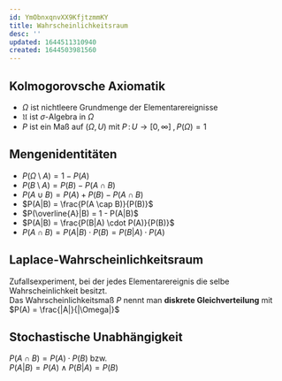 ```yaml
---
id: YmObnxqnvXX9KfjtzmmKY
title: Wahrscheinlichkeitsraum
desc: ''
updated: 1644511310940
created: 1644503981560
---
```


## Kolmogorovsche Axiomatik
-  $\Omega$ ist nichtleere Grundmenge der Elementarereignisse
- $\mathfrak{U}$ ist $\sigma$-Algebra in $\Omega$
- $P$ ist ein Maß auf $(\Omega, U)$ mit $P \,:\, U \to [0,\infty]\;, P(\Omega) = 1$

## Mengenidentitäten

- $P(\Omega \setminus A) = 1 - P(A)$
- $P(B \setminus A) = P(B) - P(A \cap B)$
- $P(A \cup B) = P(A) + P(B) - P(A \cap B)$
- $P(A|B) = \frac{P(A \cap B)}{P(B)}$
- $P(\overline{A}|B) = 1 - P(A|B)$
- $P(A|B) = \frac{P(B|A) \cdot P(A)}{P(B)}$
- $P(A \cap B) = P(A|B) \cdot P(B) = P(B|A) \cdot P(A)$

## Laplace-Wahrscheinlichkeitsraum
Zufallsexperiment, bei der jedes Elementarereignis die selbe Wahrscheinlichkeit besitzt.  
Das Wahrscheinlichkeitsmaß $P$ nennt man **diskrete Gleichverteilung** mit  
$P(A) = \frac{|A|}{|\Omega|}$

## Stochastische Unabhängigkeit
$P(A \cap B) = P(A) \cdot P(B)$ bzw.  
$P(A|B) = P(A) \land P(B|A) = P(B)$